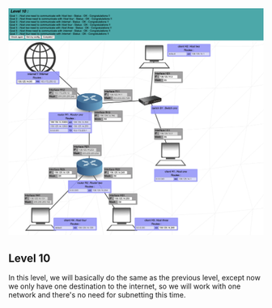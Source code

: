 <img width="1149" alt="Level 10" src="https://github.com/iimyzf/NetPractice/blob/main/Last%20Level/level10.png">

## Level 10

  In this level, we will basically do the same as the previous level, except now we only have one destination to the internet, so we will work with one network and there's no need for subnetting this time.
